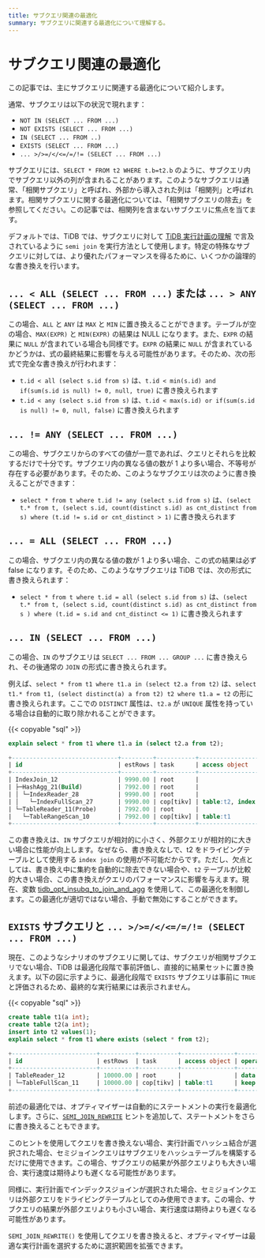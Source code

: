```yaml
---
title: サブクエリ関連の最適化
summary: サブクエリに関連する最適化について理解する。
---
```


# サブクエリ関連の最適化

この記事では、主にサブクエリに関連する最適化について紹介します。

通常、サブクエリは以下の状況で現れます：

- `NOT IN (SELECT ... FROM ...)`
- `NOT EXISTS (SELECT ... FROM ...)`
- `IN (SELECT ... FROM ..)`
- `EXISTS (SELECT ... FROM ...)`
- `... >/>=/</<=/=/!= (SELECT ... FROM ...)`

サブクエリには、`SELECT * FROM t2 WHERE t.b=t2.b` のように、サブクエリ内でサブクエリ以外の列が含まれることがあります。このようなサブクエリは通常、「相関サブクエリ」と呼ばれ、外部から導入された列は「相関列」と呼ばれます。相関サブクエリに関する最適化については、「相関サブクエリの除去」を参照してください。この記事では、相関列を含まないサブクエリに焦点を当てます。

デフォルトでは、TiDB では、サブクエリに対して [TiDB 実行計画の理解](/jp/explain-overview.md) で言及されているように `semi join` を実行方法として使用します。特定の特殊なサブクエリに対しては、より優れたパフォーマンスを得るために、いくつかの論理的な書き換えを行います。

## `... < ALL (SELECT ... FROM ...)` または `... > ANY (SELECT ... FROM ...)`

この場合、`ALL` と `ANY` は `MAX` と `MIN` に置き換えることができます。テーブルが空の場合、`MAX(EXPR)` と `MIN(EXPR)` の結果は NULL になります。また、`EXPR` の結果に `NULL` が含まれている場合も同様です。`EXPR` の結果に `NULL` が含まれているかどうかは、式の最終結果に影響を与える可能性があります。そのため、次の形式で完全な書き換えが行われます：

- `t.id < all (select s.id from s)` は、`t.id < min(s.id) and if(sum(s.id is null) != 0, null, true)` に書き換えられます
- `t.id < any (select s.id from s)` は、`t.id < max(s.id) or if(sum(s.id is null) != 0, null, false)` に書き換えられます

## `... != ANY (SELECT ... FROM ...)`

この場合、サブクエリからのすべての値が一意であれば、クエリとそれらを比較するだけで十分です。サブクエリ内の異なる値の数が 1 より多い場合、不等号が存在する必要があります。そのため、このようなサブクエリは次のように書き換えることができます：

- `select * from t where t.id != any (select s.id from s)` は、`(select t.* from t, (select s.id, count(distinct s.id) as cnt_distinct from s) where (t.id != s.id or cnt_distinct > 1)` に書き換えられます

## `... = ALL (SELECT ... FROM ...)`

この場合、サブクエリ内の異なる値の数が 1 より多い場合、この式の結果は必ず false になります。そのため、このようなサブクエリは TiDB では、次の形式に書き換えられます：

- `select * from t where t.id = all (select s.id from s)` は、`(select t.* from t, (select s.id, count(distinct s.id) as cnt_distinct from s ) where (t.id = s.id and cnt_distinct <= 1)` に書き換えられます

## `... IN (SELECT ... FROM ...)`

この場合、`IN` のサブクエリは `SELECT ... FROM ... GROUP ...` に書き換えられ、その後通常の `JOIN` の形式に書き換えられます。

例えば、`select * from t1 where t1.a in (select t2.a from t2)` は、`select t1.* from t1, (select distinct(a) a from t2) t2 where t1.a = t2` の形に書き換えられます。ここでの `DISTINCT` 属性は、`t2.a` が `UNIQUE` 属性を持っている場合は自動的に取り除かれることができます。

{{< copyable "sql" >}}

```sql
explain select * from t1 where t1.a in (select t2.a from t2);
```

```sql
+------------------------------+---------+-----------+------------------------+----------------------------------------------------------------------------+
| id                           | estRows | task      | access object          | operator info                                                              |
+------------------------------+---------+-----------+------------------------+----------------------------------------------------------------------------+
| IndexJoin_12                 | 9990.00 | root      |                        | inner join, inner:TableReader_11, outer key:test.t2.a, inner key:test.t1.a |
| ├─HashAgg_21(Build)          | 7992.00 | root      |                        | group by:test.t2.a, funcs:firstrow(test.t2.a)->test.t2.a                   |
| │ └─IndexReader_28           | 9990.00 | root      |                        | index:IndexFullScan_27                                                     |
| │   └─IndexFullScan_27       | 9990.00 | cop[tikv] | table:t2, index:idx(a) | keep order:false, stats:pseudo                                             |
| └─TableReader_11(Probe)      | 7992.00 | root      |                        | data:TableRangeScan_10                                                     |
|   └─TableRangeScan_10        | 7992.00 | cop[tikv] | table:t1               | range: decided by [test.t2.a], keep order:false, stats:pseudo              |
+------------------------------+---------+-----------+------------------------+----------------------------------------------------------------------------+
```

この書き換えは、`IN` サブクエリが相対的に小さく、外部クエリが相対的に大きい場合に性能が向上します。なぜなら、書き換えなしで、t2 をドライビングテーブルとして使用する `index join` の使用が不可能だからです。ただし、欠点としては、書き換え中に集約を自動的に除去できない場合や、`t2` テーブルが比較的大きい場合、この書き換えがクエリのパフォーマンスに影響を与えます。現在、変数 [tidb_opt_insubq_to_join_and_agg](/jp/system-variables.md#tidb_opt_insubq_to_join_and_agg) を使用して、この最適化を制御します。この最適化が適切ではない場合、手動で無効にすることができます。

## `EXISTS` サブクエリと `... >/>=/</<=/=/!= (SELECT ... FROM ...)`

現在、このようなシナリオのサブクエリに関しては、サブクエリが相関サブクエリでない場合、TiDB は最適化段階で事前評価し、直接的に結果セットに置き換えます。以下の図に示すように、最適化段階で `EXISTS` サブクエリは事前に `TRUE` と評価されるため、最終的な実行結果には表示されません。

{{< copyable "sql" >}}

```sql
create table t1(a int);
create table t2(a int);
insert into t2 values(1);
explain select * from t1 where exists (select * from t2);
```

```sql
+------------------------+----------+-----------+---------------+--------------------------------+
| id                     | estRows  | task      | access object | operator info                  |
+------------------------+----------+-----------+---------------+--------------------------------+
| TableReader_12         | 10000.00 | root      |               | data:TableFullScan_11          |
| └─TableFullScan_11     | 10000.00 | cop[tikv] | table:t1      | keep order:false, stats:pseudo |
+------------------------+----------+-----------+---------------+--------------------------------+
```

前述の最適化では、オプティマイザーは自動的にステートメントの実行を最適化します。さらに、[`SEMI_JOIN_REWRITE`](/jp/optimizer-hints.md#semi_join_rewrite) ヒントを追加して、ステートメントをさらに書き換えることもできます。

このヒントを使用してクエリを書き換えない場合、実行計画でハッシュ結合が選択された場合、セミジョインクエリはサブクエリをハッシュテーブルを構築するだけに使用できます。この場合、サブクエリの結果が外部クエリよりも大きい場合、実行速度は期待よりも遅くなる可能性があります。

同様に、実行計画でインデックスジョインが選択された場合、セミジョインクエリは外部クエリをドライビングテーブルとしてのみ使用できます。この場合、サブクエリの結果が外部クエリよりも小さい場合、実行速度は期待よりも遅くなる可能性があります。

`SEMI_JOIN_REWRITE()` を使用してクエリを書き換えると、オプティマイザーは最適な実行計画を選択するために選択範囲を拡張できます。